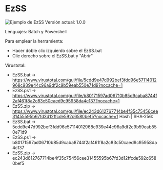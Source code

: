 # EzSS
![Ejemplo de EzSS](https://i.imgur.com/DZANmYK.png)
Versión actual: 1.0.0

Lenguajes: Batch y Powershell

Para emplear la herramienta:
- Hacer doble clic izquierdo sobre el EzSS.bat
- Clic derecho sobre el EzSS.bat y "Abrir"

Virustotal:
- EzSS.bat -> https://www.virustotal.com/gui/file/5cdd9e47d992bef3fdd96e57114012968c939e44c96a9df2c9b59eab550e71d9?nocache=1
- EzSS.ps1 -> https://www.virustotal.com/gui/file/b80171597ad06710b85d9caba8744f2af461f8a2c83c50caed9c95958da4c137?nocache=1
- EzSS.zip -> https://www.virustotal.com/gui/file/ec243d612767714be4f35c75456cee31455595b67fd3d12ffcde592c6580bef5?nocache=1
Hash | SHA-256:
- EzSS.bat -> 5cdd9e47d992bef3fdd96e57114012968c939e44c96a9df2c9b59eab550e71d9
- EzSS.ps1 -> b80171597ad06710b85d9caba8744f2af461f8a2c83c50caed9c95958da4c137
- EzSS.zip -> ec243d612767714be4f35c75456cee31455595b67fd3d12ffcde592c6580bef5

